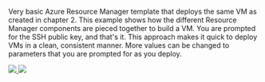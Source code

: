 Very basic Azure Resource Manager template that deploys the same VM as created in chapter 2. This example shows how the different Resource Manager components are pieced together to build a VM. You are prompted for the SSH public key, and that's it. This approach makes it quick to deploy VMs in a clean, consistent manner. More values can be changed to parameters that you are prompted for as you deploy.

<a href="https://portal.azure.com/#create/Microsoft.Template/uri/https%3A%2F%2Fraw.githubusercontent.com%2Ffouldsy%2Fazure-mol-samples-2nd-edition%2Fmaster%2F06%2Fwebvm-template.json" target="_blank">
    <img src="http://azuredeploy.net/deploybutton.png"/>
</a>
<a href="http://armviz.io/#/?load=https%3A%2F%2Fraw.githubusercontent.com%2Ffouldsy%2Fazure-mol-samples-2nd-edition%2Fmaster%2F06%2Fwebvm-template.json" target="_blank">
    <img src="http://armviz.io/visualizebutton.png"/>
</a>